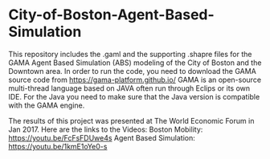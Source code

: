 # City-of-Boston-Agent-Based-Simulation


This repository includes the .gaml and the supporting .shapre files for the GAMA Agent Based Simulation (ABS) modeling of the City of Boston and the Downtown area.
In order to run the code, you need to download the GAMA source code from https://gama-platform.github.io/
GAMA is an open-source multi-thread language based on JAVA often run through Eclips or its own IDE. For the Java you need to make sure that the Java version is compatible with the GAMA engine.

The results of this project was presented at The World Economic Forum in Jan 2017. Here are the links to the Videos:
Boston Mobility: https://youtu.be/FcFsFDUwe4s
Agent Based Simulation: https://youtu.be/1kmE1oYe0-s
